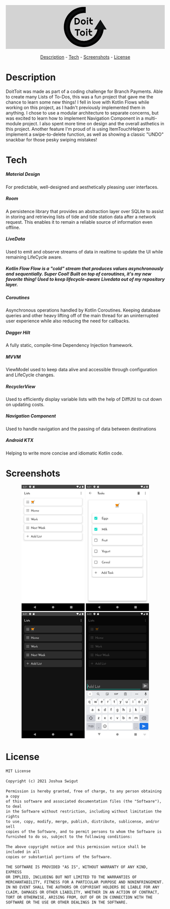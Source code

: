 <p align = "center">
  <img src = "doittoitlogobanner.png" >
  </p>

<p align = "center">
  <a href="#description">Description</a> -
  <a href="#tech">Tech</a> -
  <a href="#screenshots">Screenshots</a> -
  <a href="#license">License</a>
  </p>


# Description

  DoitToit was made as part of a coding challenge for Branch Payments. Able to create many Lists of To-Dos, this was a fun project that
gave me the chance to learn some new things! I fell in love with Kotlin Flows while working on this project, as I hadn't previously implemented them in anything.
I chose to use a modular architecture to separate concerns, but was excited to learn how to implement Navigation Component in a multi-module project.
I also spent more time on design and the overall asthetics in this project. Another feature I'm proud of is using ItemTouchHelper to implement 
a swipe-to-delete function, as well as showing a classic "UNDO" snackbar for those pesky swiping mistakes! 


# Tech
<h5>Material Design</h5> For predictable, well-designed and
aesthetically pleasing user interfaces.
<h5>Room</h5> A persistence library that provides an abstraction layer over SQLite to assist
 in storing and retrieving lists of tide and tide station data after a network
request. This enables it to remain a reliable source of information even offline.
<h5>LiveData</h5> Used to emit and observe streams of data in realtime to update the UI while remaining
LifeCycle aware.
<h5>Kotlin Flow</> Flow is a "cold" stream that produces values asynchronously and sequentially. Super Cool! Built on
  top of coroutines, it's my new favorite thing! Used to keep lifecycle-aware Livedata out of my repository layer.
<h5>Coroutines</h5> Asynchronous operations handled by Kotlin Coroutines. Keeping database queries and
other heavy lifting off of the main thread for an uninterrupted user experience while also
reducing the need for callbacks.
<h5>Dagger Hilt</h5> A fully static, compile-time Dependency Injection framework.
<h5>MVVM</h5> ViewModel used to keep data alive and accessible through configuration and LifeCycle changes.
<h5>RecyclerView</h5> Used to efficiently display variable lists with the help of DiffUtil to cut down on updating costs.
<h5>Navigation Component</h5> Used to handle navigation and the passing of data between destinations
<h5>Android KTX</h5> Helping to write more concise and idiomatic Kotlin code.


# Screenshots
<p align = "center">
<img src = "listspiclight.png" height = "400" width = "200" >
<img src = "taskspiclight.png" height = "400" width = "200" >
<img src = "darkmodepic.png" height = "400" width = "200" >
<img src = "addlistpic.png" height = "400" width = "200" >

  </p>



# License
```
MIT License

Copyright (c) 2021 Joshua Swigut

Permission is hereby granted, free of charge, to any person obtaining a copy
of this software and associated documentation files (the "Software"), to deal
in the Software without restriction, including without limitation the rights
to use, copy, modify, merge, publish, distribute, sublicense, and/or sell
copies of the Software, and to permit persons to whom the Software is
furnished to do so, subject to the following conditions:

The above copyright notice and this permission notice shall be included in all
copies or substantial portions of the Software.

THE SOFTWARE IS PROVIDED "AS IS", WITHOUT WARRANTY OF ANY KIND, EXPRESS
OR IMPLIED, INCLUDING BUT NOT LIMITED TO THE WARRANTIES OF
MERCHANTABILITY, FITNESS FOR A PARTICULAR PURPOSE AND NONINFRINGEMENT.
IN NO EVENT SHALL THE AUTHORS OR COPYRIGHT HOLDERS BE LIABLE FOR ANY
CLAIM, DAMAGES OR OTHER LIABILITY, WHETHER IN AN ACTION OF CONTRACT,
TORT OR OTHERWISE, ARISING FROM, OUT OF OR IN CONNECTION WITH THE
SOFTWARE OR THE USE OR OTHER DEALINGS IN THE SOFTWARE.
